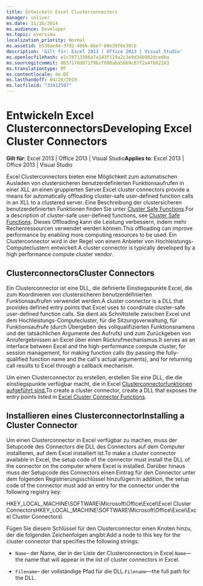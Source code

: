 ```yaml
---
title: Entwickeln Excel Clusterconnectors
manager: soliver
ms.date: 11/16/2014
ms.audience: Developer
ms.topic: overview
localization_priority: Normal
ms.assetid: b538ae44-37d2-496b-b6e7-b0e39f6e38cb
description: 'Gilt für: Excel 2013 | Office 2013 | Visual Studio'
ms.openlocfilehash: e1c70713586a7a143f119a2c3e9d34b982dcedba
ms.sourcegitcommit: 8657170d071f9bcf680aba50b9c07f2a4fb82283
ms.translationtype: MT
ms.contentlocale: de-DE
ms.lasthandoff: 04/28/2019
ms.locfileid: "33412597"
---
```

# <a name="developing-excel-cluster-connectors"></a><span data-ttu-id="94488-103">Entwickeln Excel Clusterconnectors</span><span class="sxs-lookup"><span data-stu-id="94488-103">Developing Excel Cluster Connectors</span></span>

<span data-ttu-id="94488-104">**Gilt für**: Excel 2013 | Office 2013 | Visual Studio</span><span class="sxs-lookup"><span data-stu-id="94488-104">**Applies to**: Excel 2013 | Office 2013 | Visual Studio</span></span> 
  
<span data-ttu-id="94488-105">Excel Clusterconnectors bieten eine Möglichkeit zum automatischen Ausladen von clustersicheren benutzerdefinierten Funktionsaufrufen in einer XLL an einen gruppierten Server.</span><span class="sxs-lookup"><span data-stu-id="94488-105">Excel cluster connectors provide a means for automatically offloading cluster-safe user-defined function calls in an XLL to a clustered server.</span></span> <span data-ttu-id="94488-106">Eine Beschreibung der clustersicheren benutzerdefinierten Funktionen finden Sie unter [Cluster Safe Functions](cluster-safe-functions.md).</span><span class="sxs-lookup"><span data-stu-id="94488-106">For a description of cluster-safe user-defined functions, see [Cluster Safe Functions](cluster-safe-functions.md).</span></span> <span data-ttu-id="94488-107">Dieses Offloading kann die Leistung verbessern, indem mehr Rechenressourcen verwendet werden können.</span><span class="sxs-lookup"><span data-stu-id="94488-107">This offloading can improve performance by enabling more computing resources to be used.</span></span> <span data-ttu-id="94488-108">Ein Clusterconnector wird in der Regel von einem Anbieter von Hochleistungs-Computeclustern entwickelt.</span><span class="sxs-lookup"><span data-stu-id="94488-108">A cluster connector is typically developed by a high performance compute cluster vendor.</span></span>
  
## <a name="cluster-connectors"></a><span data-ttu-id="94488-109">Clusterconnectors</span><span class="sxs-lookup"><span data-stu-id="94488-109">Cluster Connectors</span></span>

<span data-ttu-id="94488-110">Ein Clusterconnector ist eine DLL, die definierte Einstiegspunkte Excel, die zum Koordinieren von clustersicheren benutzerdefinierten Funktionsaufrufen verwendet werden.</span><span class="sxs-lookup"><span data-stu-id="94488-110">A cluster connector is a DLL that provides defined entry points that Excel uses to coordinate cluster-safe user-defined function calls.</span></span> <span data-ttu-id="94488-111">Sie dient als Schnittstelle zwischen Excel und dem Hochleistungs-Computecluster, für die Sitzungsverwaltung, für Funktionsaufrufe (durch Übergeben des vollqualifizierten Funktionsnamens und der tatsächlichen Argumente des Aufrufs) und zum Zurückgeben von Anrufergebnissen an Excel über einen Rückrufmechanismus.</span><span class="sxs-lookup"><span data-stu-id="94488-111">It serves as an interface between Excel and the high-performance compute cluster, for session management, for making function calls (by passing the fully-qualified function name and the call's actual arguments), and for returning call results to Excel through a callback mechanism.</span></span>
  
<span data-ttu-id="94488-112">Um einen Clusterconnector zu erstellen, erstellen Sie eine DLL, die die einstiegspunkte verfügbar macht, die in Excel [Clusterconnectorfunktionen aufgeführt sind.](excel-cluster-connector-functions.md)</span><span class="sxs-lookup"><span data-stu-id="94488-112">To create a cluster connector, create a DLL that exposes the entry points listed in [Excel Cluster Connector Functions](excel-cluster-connector-functions.md).</span></span>
  
## <a name="installing-a-cluster-connector"></a><span data-ttu-id="94488-113">Installieren eines Clusterconnector</span><span class="sxs-lookup"><span data-stu-id="94488-113">Installing a Cluster Connector</span></span>

<span data-ttu-id="94488-114">Um einen Clusterconnector in Excel verfügbar zu machen, muss der Setupcode des Connectors die DLL des Connectors auf dem Computer installieren, auf dem Excel installiert ist.</span><span class="sxs-lookup"><span data-stu-id="94488-114">To make a cluster connector available in Excel, the setup code of the connector must install the DLL of the connector on the computer where Excel is installed.</span></span> <span data-ttu-id="94488-115">Darüber hinaus muss der Setupcode des Connectors einen Eintrag für den Connector unter dem folgenden Registrierungsschlüssel hinzufügen:</span><span class="sxs-lookup"><span data-stu-id="94488-115">In addition, the setup code of the connector must add an entry for the connector under the following registry key:</span></span>
  
<span data-ttu-id="94488-116">HKEY_LOCAL_MACHINE\SOFTWARE\Microsoft\Office\Excel\Excel Cluster Connectors</span><span class="sxs-lookup"><span data-stu-id="94488-116">HKEY_LOCAL_MACHINE\SOFTWARE\Microsoft\Office\Excel\Excel Cluster Connectors</span></span>\
  
<span data-ttu-id="94488-117">Fügen Sie diesem Schlüssel für den Clusterconnector einen Knoten hinzu, der die folgenden Zeichenfolgen angibt:</span><span class="sxs-lookup"><span data-stu-id="94488-117">Add a node to this key for the cluster connector that specifies the following strings:</span></span>
  
-  <span data-ttu-id="94488-118">`Name`– der Name, der in der Liste der Clusterconnectors in Excel.</span><span class="sxs-lookup"><span data-stu-id="94488-118">`Name`—the name that will appear in the list of cluster connectors in Excel.</span></span>
    
-  <span data-ttu-id="94488-119">`Filename`– der vollständige Pfad für die DLL.</span><span class="sxs-lookup"><span data-stu-id="94488-119">`Filename`—the full path for the DLL.</span></span>
    

